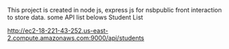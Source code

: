 ﻿This project is created in node js, express js  for nsbpublic  front  interaction to store data. 
some API list belows
Student  List

http://ec2-18-221-43-252.us-east-2.compute.amazonaws.com:9000/api/students